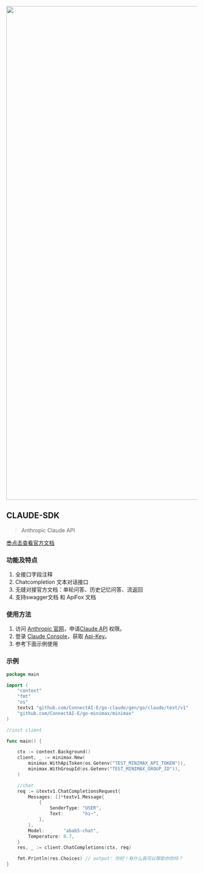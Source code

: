 <p align='center'>
    <img src='https://github.com/ConnectAI-E/Go-Claude/assets/50035229/88d59926-8111-46b5-9a26-e86321e67bca' alt='' width='1300'/>
</p>


## CLAUDE-SDK
> Anthropic Claude API

[😎点击查看官方文档](https://docs.anthropic.com/claude/docs)

### 功能及特点

1. 全接口字段注释
2. Chatcompletion 文本对话接口
3. 无缝对接官方文档：单轮问答、历史记忆问答、流返回
4. 支持swagger文档 和 ApiFox 文档

### 使用方法

1. 访问 [Anthropic 官网](https://www.anthropic.com/index/introducing-claude)，申请[Claude API](https://www.anthropic.com/product) 权限。
2. 登录 [Claude Console](https://console.anthropic.com/login)，获取 [Api-Key](https://console.anthropic.com/account/keys)。
3. 参考下面示例使用

### 示例

```go
package main

import (
	"context"
	"fmt"
	"os"
	textv1 "github.com/ConnectAI-E/go-claude/gen/go/claude/text/v1"
	"github.com/ConnectAI-E/go-minimax/minimax"
)

//init client

func main() {

	ctx := context.Background()
	client, _ := minimax.New(
		minimax.WithApiToken(os.Getenv("TEST_MINIMAX_API_TOKEN")),
		minimax.WithGroupId(os.Getenv("TEST_MINIMAX_GROUP_ID")),
	)

	//chat
	req := &textv1.ChatCompletionsRequest{
		Messages: []*textv1.Message{
			{
				SenderType: "USER",
				Text:       "hi~",
			},
		},
		Model:       "abab5-chat",
		Temperature: 0.7,
	}
	res, _ := client.ChatCompletions(ctx, req)

	fmt.Println(res.Choices) // output: 你好！有什么我可以帮助你的吗？
}

```
